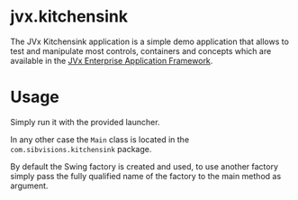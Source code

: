 # jvx.kitchensink

The JVx Kitchensink application is a simple demo application that allows
to test and manipulate most controls, containers and concepts which are
available in the [JVx Enterprise Application Framework][JVx].


# Usage

Simply run it with the provided launcher.

In any other case the `Main` class is located in
the `com.sibvisions.kitchensink` package.

By default the Swing factory is created and used, to use another factory
simply pass the fully qualified name of the factory to the main method
as argument.


 [JVx]: http://www.sibvisions.com/jvx
 